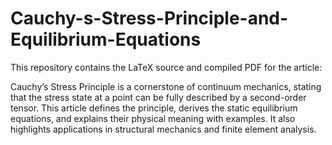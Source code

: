# Cauchy-s-Stress-Principle-and-Equilibrium-Equations

This repository contains the LaTeX source and compiled PDF for the article:

Cauchy’s Stress Principle is a cornerstone of continuum mechanics, stating that the stress state at a point can be fully described by a second-order tensor. This article defines the principle, derives the static equilibrium equations, and explains their physical meaning with examples. It also highlights applications in structural mechanics and finite element analysis.
